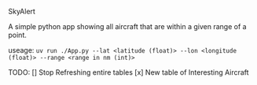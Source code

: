 SkyAlert 

A simple python app showing all aircraft that are within a given range of a point.


useage:
`uv run ./App.py --lat <latitude (float)> --lon <longitude (float)> --range <range in nm (int)>`


TODO:
[] Stop Refreshing entire tables
[x] New table of Interesting Aircraft